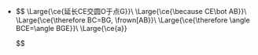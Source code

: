 -
  $$
  \Large{\ce{延长CE交圆O于点G}}\\
  \Large{\ce{\because CE\bot AB}}\\
  \Large{\ce{\therefore BC=BG, \frown[AB}}\\
  \Large{\ce{\therefore \angle BCE=\angle BGE}}\\
  \Large{\ce{a}}
  
  
  
  
  $$